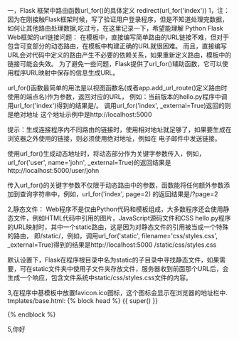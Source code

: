 一，Flask 框架中路由函数url_for()的具体定义   redirect(url_for('index'))
1，注：因为在刚接触Flask框架时候，写了验证用户登录程序，但是不知道处理完数据，如何让其他路由处理数据,吃过亏，在这里记录一下，希望能理解
Python Flask Web框架的url链接问题：
在模板中，直接编写简单路由的URL链接不难，但对于包含可变部分的动态路由，在模板中构建正确的URL就很困难。
而且，直接编写URL会对代码中定义的路由产生不必要的依赖关系，如果重新定义路由，模板中的链接可能会失效。
为了避免一些问题，Flask提供了url_for()辅助函数，它可以使用程序URL映射中保存的信息生成URL。

url_for()函数最简单的用法是以视图函数名(或者app.add_url_route()定义路由时使用的端点名)作为参数，返回对应的URL，
例如：当前版本的hello.py程序中调用url_for('index')得到的结果是/。 调用url_for('index', _external=True)返回的则是绝对地址
这个地址示例中是http://localhost:5000

提示：生成连接程序内不同路由的链接时，使用相对地址就足够了，如果要生成在浏览器之外使用的链接，则必须使用绝对地址，例如在
电子邮件中发送链接。

使用url_for()生成动态地址时，将动态部分作为关键字参数传入，例如，url_for('user', name='john', _external=True)的返回结果是
http://localhost:5000/user/john

传入url_for()的关键字参数不仅限于动态路由中的参数，函数能将任何额外参数添加到查询字符串中，例如，url_for('index', page=2)
的返回结果是/?page=2

2,静态文件：
Web程序不是仅由Python代码和模板组成，大多数程序还会使用静态文件，例如HTML代码中引用的图片，JavaScript源码文件和CSS
hello.py程序的URL映射时，其中一个static路由，这是因为对静态文件的引用被当成一个特殊的路由，
即/static/<filename>，例如，调用url_for('static', filename='css/styles.css', _external=True)得到的结果是http://localhost:5000
/static/css/styles.css

默认设置下，Flask在程序根目录中名为static的子目录中寻找静态文件，如果需要，可在static文件夹中使用子文件夹存放文件，服务器收到前面那个URL后，会生成一个响应，包含文件系统中static/css/styles.css文件的内容。

3,在程序中基模板中放置favicon.ico图标，这个图标会显示在浏览器的地址栏中.
tmplates/base.html:
{% block head %}
{{ super() }}
<link rel="shortcut icon" href="{{ url_for('static', filename = 'favicon.ico' )}}"
    type="image/x-icon">
<link rel="icon" href="{{ url_for('static', filename = 'favicon.ico') }}"
    type="image/x-icon">
{% endblock %}

5,你好
